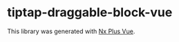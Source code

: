 # tiptap-draggable-block-vue

This library was generated with [Nx Plus Vue](https://github.com/ZachJW34/nx-plus/tree/master/libs/vue).
